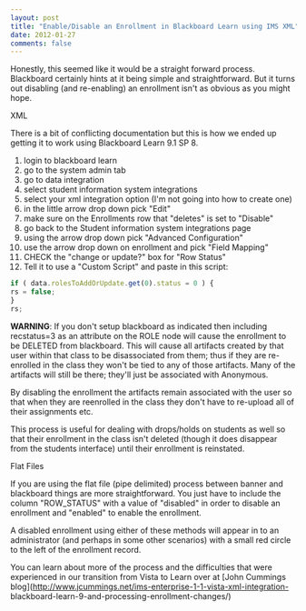 ```yaml
---
layout: post
title: "Enable/Disable an Enrollment in Blackboard Learn using IMS XML"
date: 2012-01-27
comments: false
---
```

Honestly, this seemed like it would be a straight forward process.  Blackboard
certainly hints at it being simple and straightforward.  But it turns out
disabling (and re-enabling) an enrollment isn't as obvious as you might hope.  
  
XML  
  
There is a bit of conflicting documentation but this is how we ended up
getting it to work using Blackboard Learn 9.1 SP 8.  
  
  

  1. login to blackboard learn
  2. go to the system admin tab
  3. go to data integration
  4. select student information system integrations
  5. select your xml integration option (I'm not going into how to create one)
  6. in the little arrow drop down pick "Edit"
  7. make sure on the Enrollments row that "deletes" is set to "Disable"
  8. go back to the Student information system integrations page
  9. using the arrow drop down pick "Advanced Configuration"
  10. use the arrow drop down on enrollment and pick "Field Mapping"
  11. CHECK the "change or update?" box for "Row Status"
  12. Tell it to use a "Custom Script" and paste in this script:  
```js var rs = true;  
if ( data.rolesToAddOrUpdate.get(0).status = 0 ) {  
rs = false;  
}  
rs;  
```

**WARNING**:  If you don't setup blackboard as indicated then including recstatus=3 as an attribute on the ROLE node will cause the enrollment to be DELETED from blackboard.  This will cause all artifacts created by that user within that class to be disassociated from them; thus if they are re-enrolled in the class they won't be tied to any of those artifacts.  Many of the artifacts will still be there; they'll just be associated with Anonymous.  

  

By disabling the enrollment the artifacts remain associated with the user so
that when they are reenrolled in the class they don't have to re-upload all of
their assignments etc.

  

This process is useful for dealing with drops/holds on students as well so
that their enrollment in the class isn't deleted (though it does disappear
from the students interface) until their enrollment is reinstated.

  
  

Flat Files

If you are using the flat file (pipe delimited) process between banner and
blackboard things are more straightforward.  You just have to include the
column "ROW_STATUS" with a value of "disabled" in order to disable an
enrollment and "enabled" to enable the enrollment.

  

A disabled enrollment using either of these methods will appear in to an
administrator (and perhaps in some other scenarios) with a small red circle to
the left of the enrollment record.  
  
You can learn about more of the process and the difficulties that were
experienced in our transition from Vista to Learn over at [John Cummings
blog](http://www.jcummings.net/ims-enterprise-1-1-vista-xml-integration-
blackboard-learn-9-and-processing-enrollment-changes/)

